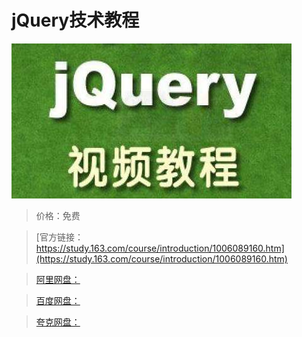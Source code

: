 # jQuery技术教程

![img](../../../assets/study163/free/9f69f38b-89d3-4864-ac55-4588dd738995.jpg)

> 价格：免费

> [官方链接：https://study.163.com/course/introduction/1006089160.htm](https://study.163.com/course/introduction/1006089160.htm)

> [阿里网盘：]()

> [百度网盘：]()

> [夸克网盘：]()

